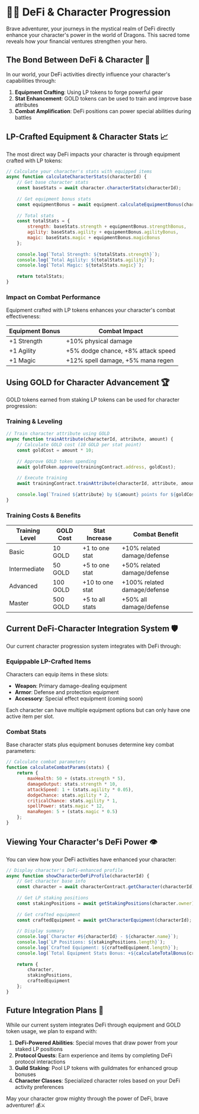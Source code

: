 # 🧙‍♂️ DeFi & Character Progression

Brave adventurer, your journeys in the mystical realm of DeFi directly enhance your character's power in the world of Dragons. This sacred tome reveals how your financial ventures strengthen your hero.

## The Bond Between DeFi & Character 🔗

In our world, your DeFi activities directly influence your character's capabilities through:

1. **Equipment Crafting**: Using LP tokens to forge powerful gear
2. **Stat Enhancement**: GOLD tokens can be used to train and improve base attributes
3. **Combat Amplification**: DeFi positions can power special abilities during battles

## LP-Crafted Equipment & Character Stats 📈

The most direct way DeFi impacts your character is through equipment crafted with LP tokens:

```javascript
// Calculate your character's stats with equipped items
async function calculateCharacterStats(characterId) {
    // Get base character stats
    const baseStats = await character.characterStats(characterId);
    
    // Get equipment bonus stats
    const equipmentBonus = await equipment.calculateEquipmentBonus(characterId);
    
    // Total stats
    const totalStats = {
        strength: baseStats.strength + equipmentBonus.strengthBonus,
        agility: baseStats.agility + equipmentBonus.agilityBonus,
        magic: baseStats.magic + equipmentBonus.magicBonus
    };
    
    console.log(`Total Strength: ${totalStats.strength}`);
    console.log(`Total Agility: ${totalStats.agility}`);
    console.log(`Total Magic: ${totalStats.magic}`);
    
    return totalStats;
}
```

### Impact on Combat Performance

Equipment crafted with LP tokens enhances your character's combat effectiveness:

| Equipment Bonus | Combat Impact |
|-----------------|---------------|
| +1 Strength | +10% physical damage |
| +1 Agility | +5% dodge chance, +8% attack speed |
| +1 Magic | +12% spell damage, +5% mana regen |

## Using GOLD for Character Advancement 🏆

GOLD tokens earned from staking LP tokens can be used for character progression:

### Training & Leveling

```javascript
// Train character attribute using GOLD
async function trainAttribute(characterId, attribute, amount) {
    // Calculate GOLD cost (10 GOLD per stat point)
    const goldCost = amount * 10;
    
    // Approve GOLD token spending
    await goldToken.approve(trainingContract.address, goldCost);
    
    // Execute training
    await trainingContract.trainAttribute(characterId, attribute, amount);
    
    console.log(`Trained ${attribute} by ${amount} points for ${goldCost} GOLD`);
}
```

### Training Costs & Benefits

| Training Level | GOLD Cost | Stat Increase | Combat Benefit |
|----------------|-----------|---------------|----------------|
| Basic | 10 GOLD | +1 to one stat | +10% related damage/defense |
| Intermediate | 50 GOLD | +5 to one stat | +50% related damage/defense |
| Advanced | 100 GOLD | +10 to one stat | +100% related damage/defense |
| Master | 500 GOLD | +5 to all stats | +50% all damage/defense |

## Current DeFi-Character Integration System 🛡️

Our current character progression system integrates with DeFi through:

### Equippable LP-Crafted Items

Characters can equip items in these slots:
- **Weapon**: Primary damage-dealing equipment
- **Armor**: Defense and protection equipment
- **Accessory**: Special effect equipment (coming soon)

Each character can have multiple equipment options but can only have one active item per slot.

### Combat Stats

Base character stats plus equipment bonuses determine key combat parameters:

```javascript
// Calculate combat parameters
function calculateCombatParams(stats) {
    return {
        maxHealth: 50 + (stats.strength * 5),
        damageOutput: stats.strength * 10,
        attackSpeed: 1 + (stats.agility * 0.05),
        dodgeChance: stats.agility * 2,
        criticalChance: stats.agility * 1,
        spellPower: stats.magic * 12,
        manaRegen: 5 + (stats.magic * 0.5)
    };
}
```

## Viewing Your Character's DeFi Power 👁️

You can view how your DeFi activities have enhanced your character:

```javascript
// Display character's DeFi-enhanced profile
async function showCharacterDeFiProfile(characterId) {
    // Get character base info
    const character = await characterContract.getCharacter(characterId);
    
    // Get LP staking positions
    const stakingPositions = await getStakingPositions(character.owner);
    
    // Get crafted equipment
    const craftedEquipment = await getCharacterEquipment(characterId);
    
    // Display summary
    console.log(`Character #${characterId} - ${character.name}`);
    console.log(`LP Positions: ${stakingPositions.length}`);
    console.log(`Crafted Equipment: ${craftedEquipment.length}`);
    console.log(`Total Equipment Stats Bonus: +${calculateTotalBonus(craftedEquipment)}`);
    
    return {
        character,
        stakingPositions,
        craftedEquipment
    };
}
```

## Future Integration Plans 🔮

While our current system integrates DeFi through equipment and GOLD token usage, we plan to expand with:

1. **DeFi-Powered Abilities**: Special moves that draw power from your staked LP positions
2. **Protocol Quests**: Earn experience and items by completing DeFi protocol interactions
3. **Guild Staking**: Pool LP tokens with guildmates for enhanced group bonuses
4. **Character Classes**: Specialized character roles based on your DeFi activity preferences

May your character grow mighty through the power of DeFi, brave adventurer! 💰⚔️ 